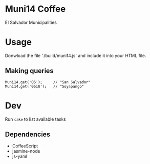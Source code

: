 # Muni14 Coffee

El Salvador Municipalities

# Usage

Donwload the file './build/muni14.js' and include it into your 
HTML file.

## Making queries 

    Muni14.get('06');     // "San Salvador"
    Muni14.get('0618');   // "Soyapango"

# Dev

Run `cake` to list available tasks

## Dependencies

* CoffeeScript
* jasmine-node
* js-yaml
